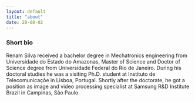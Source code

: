 ```yaml
---
layout: default
title: "about"
date: 20-08-02
---
```


### Short bio


Renam Silva received a bachelor degree in Mechatronics engineering from Universidade do Estado do Amazonas, 
Master of Science and Doctor of Science degree from Universidade Federal do Rio de Janeiro. During his doctoral studies he was a visiting Ph.D. student at Instituto de Telecomunicaçõe in Lisboa, Portugal. Shortly after the doctorate, he got a position as image and video processing specialist at Samsung R&D Institute Brazil in Campinas, São Paulo.  

